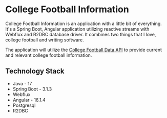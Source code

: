 # College Football Information

College Football Information is an application with a little bit of everything.  It's a Spring Boot, Angular application
utilizing reactive streams with Webflux and R2DBC database driver.  It combines two things that I love, college football 
and writing software.

The application will utilize the [College Football Data API](https://api.collegefootballdata.com/api/docs/?url=/api-docs.json#/)
to provide current and relevant college football information.

## Technology Stack

- Java - 17
- Spring Boot - 3.1.3
- Webflux
- Angular - 16.1.4
- Postgresql
- R2DBC

